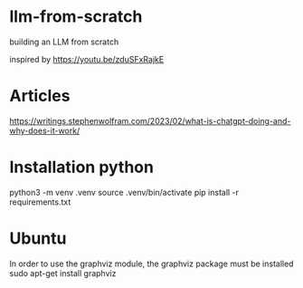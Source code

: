 # llm-from-scratch
building an LLM from scratch

inspired by
https://youtu.be/zduSFxRajkE

# Articles
https://writings.stephenwolfram.com/2023/02/what-is-chatgpt-doing-and-why-does-it-work/


# Installation python
python3 -m venv .venv
source .venv/bin/activate
pip install -r requirements.txt

# Ubuntu
In order to use the graphviz module, the graphviz package must be installed
sudo apt-get install graphviz